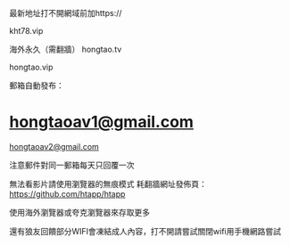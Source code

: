 最新地址打不開網域前加https://

kht78.vip

海外永久（需翻牆） hongtao.tv

hongtao.vip

郵箱自動發布：

hongtaoav1@gmail.com
==================
hongtaoav2@gmail.com

注意郵件對同一郵箱每天只回覆一次

無法看影片請使用瀏覽器的無痕模式 耗翻牆網址發佈頁：https://github.com/htapp/htapp

使用海外瀏覽器或夸克瀏覽器來存取更多

還有狼友回饋部分WIFI會凍結成人內容，打不開請嘗試關閉wifi用手機網路嘗試
